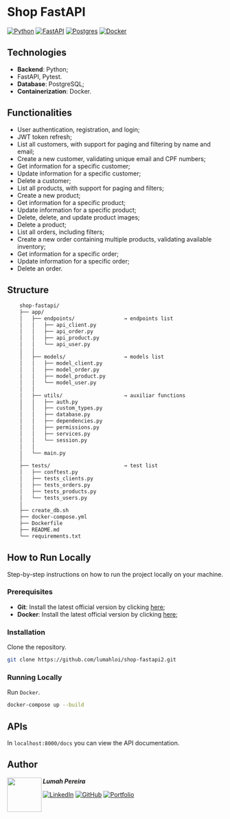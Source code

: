 # Shop FastAPI
[![Python](https://img.shields.io/badge/Python-3776AB?logo=python&logoColor=fff)](#) [![FastAPI](https://img.shields.io/badge/FastAPI-009485.svg?logo=fastapi&logoColor=white)](#) [![Postgres](https://img.shields.io/badge/Postgres-%23316192.svg?logo=postgresql&logoColor=white)](#) [![Docker](https://img.shields.io/badge/Docker-2496ED?logo=docker&logoColor=fff)](#)

## Technologies
- **Backend**: Python;
- FastAPI, Pytest.
- **Database**: PostgreSQL;
- **Containerization**: Docker.

## Functionalities
- User authentication, registration, and login;
- JWT token refresh;
- List all customers, with support for paging and filtering by name and email;
- Create a new customer, validating unique email and CPF numbers;
- Get information for a specific customer;
- Update information for a specific customer;
- Delete a customer;
- List all products, with support for paging and filters;
- Create a new product;
- Get information for a specific product;
- Update information for a specific product;
- Delete, delete, and update product images;
- Delete a product;
- List all orders, including filters;
- Create a new order containing multiple products, validating available inventory;
- Get information for a specific order;
- Update information for a specific order;
- Delete an order.

## Structure
```bash
    shop-fastapi/
    ├── app/                         
    │   ├── endpoints/                → endpoints list
    │   │   ├── api_client.py
    │   │   ├── api_order.py
    │   │   ├── api_product.py
    │   │   └── api_user.py
    │   │
    │   ├── models/                   → models list
    │   │   ├── model_client.py
    │   │   ├── model_order.py
    │   │   ├── model_product.py
    │   │   └── model_user.py
    │   │
    │   ├── utils/                    → auxiliar functions
    │   │   ├── auth.py         
    │   │   ├── custom_types.py
    │   │   ├── database.py
    │   │   ├── dependencies.py
    │   │   ├── permissions.py
    │   │   ├── services.py       
    │   │   └── session.py
    │   │
    │   └── main.py
    │  
    ├── tests/                        → test list
    │   ├── conftest.py
    │   ├── tests_clients.py
    │   ├── tests_orders.py
    │   ├── tests_products.py
    │   └── tests_users.py
    │  
    ├── create_db.sh                  
    ├── docker-compose.yml
    ├── Dockerfile
    ├── README.md
    └── requirements.txt
```

## How to Run Locally
Step-by-step instructions on how to run the project locally on your machine.
### Prerequisites
- **Git**: Install the latest official version by clicking [here](https://git-scm.com/downloads);
- **Docker**: Install the latest official version by clicking [here](https://www.docker.com/get-started/);


### Installation
Clone the repository.
```bash
git clone https://github.com/lumahloi/shop-fastapi2.git
```

### Running Locally
Run ```Docker```.
```bash
docker-compose up --build
```

## APIs
In ```localhost:8000/docs``` you can view the API documentation.

## Author
<img src="https://github.com/lumahloi.png" width="80" align="left"/>

***Lumah Pereira***


[![LinkedIn](https://custom-icon-badges.demolab.com/badge/LinkedIn-0A66C2?logo=linkedin-white&logoColor=fff)](https://www.linkedin.com/in/lumah-pereira) [![GitHub](https://img.shields.io/badge/GitHub-%23121011.svg?logo=github&logoColor=white)](https://www.github.com/lumahloi) [![Portfolio](https://img.shields.io/badge/Portfolio-D47CBC.svg?logo=vercel&logoColor=white)](https://www.lumah-pereira.vercel.app)
